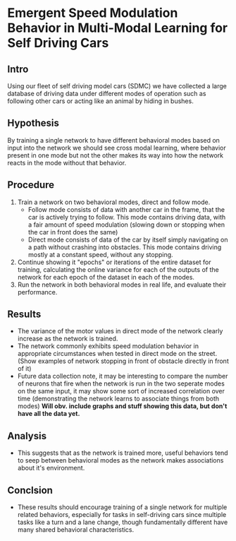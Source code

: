 # Emergent Speed Modulation Behavior in Multi-Modal Learning for Self Driving Cars

## Intro
Using our fleet of self driving model cars (SDMC) we have collected a large database of driving data under different modes of operation such as following other cars or acting like an animal by hiding in bushes.
## Hypothesis
By training a single network to have different behavioral modes based on input into the network we should see cross modal learning, where behavior present in one mode but not the other makes its way into how the network reacts in the mode without that behavior.
## Procedure
1. Train a network on two behavioral modes, direct and follow mode.
    - Follow mode consists of data with another car in the frame, that the car is actively trying to follow. This mode contains driving data, with a fair amount of speed modulation (slowing down or stopping when the car in front does the same)
    - Direct mode consists of data of the car by itself simply navigating on a path without crashing into obstacles. This mode contains driving mostly at a constant speed, without any stopping.
2. Continue showing it "epochs" or iterations of the entire dataset for training, calculating the online variance for each of the outputs of the network for each epoch of the dataset in each of the modes.
3. Run the network in both behavioral modes in real life, and evaluate their performance.
## Results
- The variance of the motor values in direct mode of the network clearly increase as the network is trained.
- The network commonly exhibits speed modulation behavior in appropriate circumstances when tested in direct mode on the street. (Show examples of network stopping in front of obstacle directly in front of it)
- Future data collection note, it may be interesting to compare the number of neurons that fire when the network is run in the two seperate modes on the same input, it may show some sort of increased correlation over time (demonstrating the network learns to associate things from both modes)
**Will obv. include graphs and stuff showing this data, but don't have all the data yet.**
## Analysis
- This suggests that as the network is trained more, useful behaviors tend to seep between behavioral modes as the network makes associations about it's environment.
## Conclsion
- These results should encourage training of a single network for multiple related behaviors, especially for tasks in self-driving cars since multiple tasks like a turn and a lane change, though fundamentally different have many shared behavioral characteristics.
